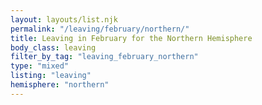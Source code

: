 ```yaml
---
layout: layouts/list.njk
permalink: "/leaving/february/northern/"
title: Leaving in February for the Northern Hemisphere
body_class: leaving
filter_by_tag: "leaving_february_northern"
type: "mixed"
listing: "leaving"
hemisphere: "northern"
---
```

